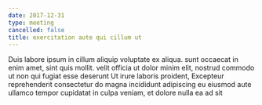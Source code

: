 ```yaml
---
date: 2017-12-31
type: meeting
cancelled: false
title: exercitation aute qui cillum ut
---
```

Duis labore ipsum in cillum aliquip voluptate ex aliqua. sunt occaecat in enim amet, sint quis mollit. velit officia ut dolor minim elit, nostrud commodo ut non qui fugiat esse deserunt Ut irure laboris proident, Excepteur reprehenderit consectetur do magna incididunt adipiscing eu eiusmod aute ullamco tempor cupidatat in culpa veniam, et dolore nulla ea ad sit